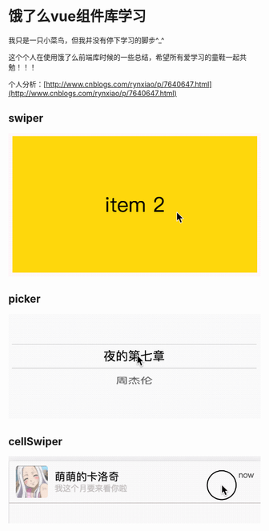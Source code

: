 # 饿了么vue组件库学习

我只是一只小菜鸟，但我并没有停下学习的脚步^_^

这个个人在使用饿了么前端库时候的一些总结，希望所有爱学习的童鞋一起共勉！！！

个人分析：[http://www.cnblogs.com/rynxiao/p/7640647.html](http://www.cnblogs.com/rynxiao/p/7640647.html)

## swiper
![swiper](./shot/swiper.gif)

## picker
![picker](./shot/picker.gif)

## cellSwiper
![cellSwiper](./shot/cellSwiper.gif)
